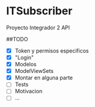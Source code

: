 # ITSubscriber
Proyecto Integrador 2 API

##TODO
- [x] Token y permisos especificos
- [x] "Login"
- [x] Modelos
- [x] ModelViewSets
- [x] Montar en alguna parte
- [ ] Tests
- [ ] Motivacion
- [ ] ...
